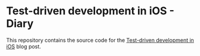 # Test-driven development in iOS - Diary

This repository contains the source code for the [Test-driven development in iOS](https://viesure.io/test-driven-development-in-ios-part-1/) blog post.
